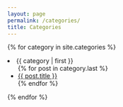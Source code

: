```yaml
---
layout: page
permalink: /categories/
title: Categories
---
```


{% for category in site.categories %}
  <li>{{ category | first }}
    <ul>
    {% for post in category.last %}
      <li><a href="{{ post.url }}">{{ post.title }}</a></li>
    {% endfor %}
    </ul>
  </li>
{% endfor %}
